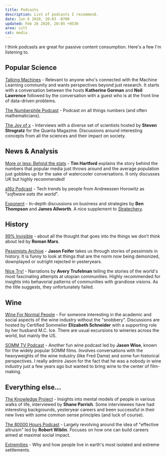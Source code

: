 ```yaml
---
title: Podcasts
description: List of podcasts I recommend.
date: Jun 6 2020, 20:03 -0700
updated: Feb 26 2020, 20:05 +0530
area: cult
cat: media
---
```


I think podcasts are great for passive content consumption. Here's a few I'm listening to.

## Popular Science

[Talking Machines](https://www.thetalkingmachines.com/home) - Relevant to anyone who's connected with the Machine Learning community and wants perspectives beyond just research. It starts with a conversation between the hosts **Katherine Gorman** and **Neil Lawrence** followed by the conversation with a guest who is at the front line of data-driven problems.

[The Numberphile Podcast](https://www.numberphile.com/podcast/) - Podcast on all things numbers \(and often mathematicians\).

[The Joy of x](https://www.quantamagazine.org/tag/the-joy-of-x/) - Interviews with a diverse set of scientists hosted by **Steven Strogratz** for the Quanta Magazine. Discussions around interesting concepts from all the sciences and their impact on society.

## News & Analysis

[More or less: Behind the stats](https://www.bbc.co.uk/programmes/p02nrss1) - **Tim Hartford** explains
the story behind the numbers that popular media just throws around and the average population
just gobbles up for the sake of watercooler conversations. It only discusses UK but highly recommended!

[a16z Podcast](https://a16z.com/podcasts/) - Tech trends by people from Andreessen Horowitz as "_software eats the world_".

[Exponent](https://exponent.fm) - In-depth discussions on business and strategies by **Ben Thompson** and **James Allworth**. A nice supplement to [Stratechery](http://stratechery.com/).

## History

[99% Invisible](https://99percentinvisible.org) - about all the thought that goes into the things we don’t think about led
by **Roman Mars**.

[Pessimists Archive](https://pessimists.co) - **Jason Feifer** takes us through stories of pessimists in history. It is funny to look at things that are the norm now being demonized, downplayed or outright rejected in yesteryears.

[Nice Try!](https://www.curbed.com/2019/5/7/18514684/nice-try-podcast-utopian-avery-trufelman) - Narrations by **Avery Trufelman** telling the stories of the world's most fascinating attempts at utopian communities. Highly recommended for insights into behavorial patterns of communities with grandiose visions. As the title suggests, they unfortunately failed.

## Wine

[Wine For Normal People](https://www.winefornormalpeople.com) - For someone interesting in the academic and social aspects of the wine industry without the "snobbery". Discussions are hosted by Certified Sommelier **Elizabeth Schneider** with a supporting role by her husband M.C. Ice. There are usual excursions to wineries across the world, but mainly the US.

[SOMM TV Podcast](https://www.sommtv.com/the-somm-tv-podcast-series) - Another fun wine podcast led by **Jason Wise**, known for the widely popular SOMM films. Involves conversations with the heavyweights of the wine industry \(like Fred Dame\) and some fun historical perspectives. I really admire Jason for the fact that he was a nobody in wine industry just a few years ago but wanted to bring wine to the center of film-making.

## Everything else...

[The Knowledge Project](https://fs.blog/knowledge-project/) - Insights into mental models of people in various walks of life, interviewed by **Shane Parrish**. Some interviewees have had interesting backgrounds, yesteryear careers and been successful in their new lives with some common sense principles \(and luck of course\).

[The 80000 Hours Podcast](https://80000hours.org/podcast/) - Largely revolving around the idea of "effective altruism" led by **Robert Wiblin**. Focuses on how one can build careers aimed at maximal social impact.

[Extremities](https://anchor.fm/extremities) - Why and how people live in earth's most isolated and extreme settlements.
